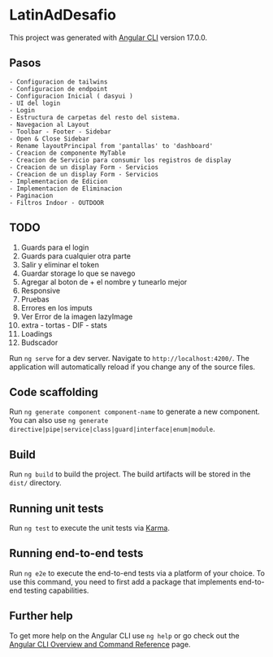 # LatinAdDesafio

This project was generated with [Angular CLI](https://github.com/angular/angular-cli) version 17.0.0.

## Pasos
    - Configuracion de tailwins 
    - Configuracion de endpoint
    - Configuracion Inicial ( dasyui )
    - UI del login
    - Login 
    - Estructura de carpetas del resto del sistema.
    - Navegacion al Layout
    - Toolbar - Footer - Sidebar
    - Open & Close Sidebar
    - Rename layoutPrincipal from 'pantallas' to 'dashboard' 
    - Creacion de componente MyTable
    - Creacion de Servicio para consumir los registros de display
    - Creacion de un display Form - Servicios
    - Creacion de un display Form - Servicios
    - Implementacion de Edicion
    - Implementacion de Eliminacion
    - Paginacion
    - Filtros Indoor - OUTDOOR
   

## TODO
1. Guards para el login
2. Guards para cualquier otra parte
3. Salir y eliminar el  token
4. Guardar storage lo que se navego
5. Agregar al boton de + el nombre y tunearlo mejor
6. Responsive
8. Pruebas
9. Errores en los imputs
10. Ver Error de la imagen lazyImage
12. extra - tortas - DIF - stats
13. Loadings
14. Budscador


Run `ng serve` for a dev server. Navigate to `http://localhost:4200/`. The application will automatically reload if you change any of the source files.

## Code scaffolding

Run `ng generate component component-name` to generate a new component. You can also use `ng generate directive|pipe|service|class|guard|interface|enum|module`.

## Build

Run `ng build` to build the project. The build artifacts will be stored in the `dist/` directory.

## Running unit tests

Run `ng test` to execute the unit tests via [Karma](https://karma-runner.github.io).

## Running end-to-end tests

Run `ng e2e` to execute the end-to-end tests via a platform of your choice. To use this command, you need to first add a package that implements end-to-end testing capabilities.

## Further help

To get more help on the Angular CLI use `ng help` or go check out the [Angular CLI Overview and Command Reference](https://angular.io/cli) page.
